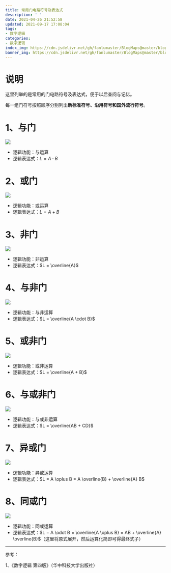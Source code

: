 ```yaml
---
title: 常用门电路符号及表达式
description: ' '
date: 2021-04-26 21:52:58
updated: 2021-09-17 17:08:04
tags:
- 数字逻辑
categories:
- 数字逻辑
index_img: https://cdn.jsdelivr.net/gh/fanlumaster/BlogMaps@master/blogs/pictures/20210917170735.png
banner_img: https://cdn.jsdelivr.net/gh/fanlumaster/BlogMaps@master/blogs/pictures/20210917170735.png
---
```


# 说明

这里列举的是常用的门电路符号及表达式，便于以后查阅与记忆。

每一组门符号按照顺序分别列出**新标准符号、沿用符号和国外流行符号**。

# 1、与门

![](https://cdn.jsdelivr.net/gh/fanlumaster/BlogMaps@master/blogs/pictures/20210917163826.png)

- 逻辑功能：与运算
- 逻辑表达式：$L = A \cdot B$

# 2、或门

![](https://cdn.jsdelivr.net/gh/fanlumaster/BlogMaps@master/blogs/pictures/20210917161855.png)

- 逻辑功能：或运算
- 逻辑表达式：$L = A + B$

# 3、非门

![](https://cdn.jsdelivr.net/gh/fanlumaster/BlogMaps@master/blogs/pictures/20210917162033.png)

- 逻辑功能：非运算
- 逻辑表达式：$L = \overline{A}$

# 4、与非门

![](https://cdn.jsdelivr.net/gh/fanlumaster/BlogMaps@master/blogs/pictures/20210917162259.png)

- 逻辑功能：与非运算
- 逻辑表达式：$L = \overline{A \cdot B}$

# 5、或非门

![](https://cdn.jsdelivr.net/gh/fanlumaster/BlogMaps@master/blogs/pictures/20210917162706.png)

- 逻辑功能：或非运算
- 逻辑表达式：$L = \overline{A + B}$

# 6、与或非门

![](https://cdn.jsdelivr.net/gh/fanlumaster/BlogMaps@master/blogs/pictures/20210917162835.png)

- 逻辑功能：与或非运算
- 逻辑表达式：$L = \overline{AB + CD}$

# 7、异或门

![](https://cdn.jsdelivr.net/gh/fanlumaster/BlogMaps@master/blogs/pictures/20210917163051.png)

- 逻辑功能：异或运算
- 逻辑表达式：$L = A \oplus B = A \overline{B} + \overline{A} B$

# 8、同或门

![](https://cdn.jsdelivr.net/gh/fanlumaster/BlogMaps@master/blogs/pictures/20210917163338.png)

- 逻辑功能：同或运算
- 逻辑表达式：$L = A \odot B = \overline{A \oplus B} = AB + \overline{A} \overline{B}$（这里将原式展开，然后运算化简即可得最终式子）

--- 

参考：

1、《数字逻辑 第四版》（华中科技大学出版社）